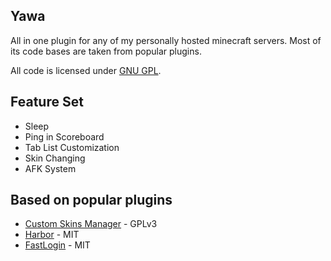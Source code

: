 ## Yawa
All in one plugin for any of my personally hosted minecraft servers. 
Most of its code bases are taken from popular plugins.

All code is licensed under [GNU GPL](LICENSE).

## Feature Set
- Sleep
- Ping in Scoreboard
- Tab List Customization
- Skin Changing
- AFK System

## Based on popular plugins
- [Custom Skins Manager](https://gitlab.com/Nanit/custom-skins-manager) - GPLv3
- [Harbor](https://github.com/nkomarn/Harbor) - MIT
- [FastLogin](https://github.com/games647/FastLogin) - MIT